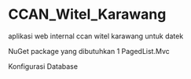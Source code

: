 # CCAN_Witel_Karawang
aplikasi web internal ccan witel karawang untuk datek

NuGet package yang dibutuhkan
1 PagedList.Mvc

Konfigurasi Database
